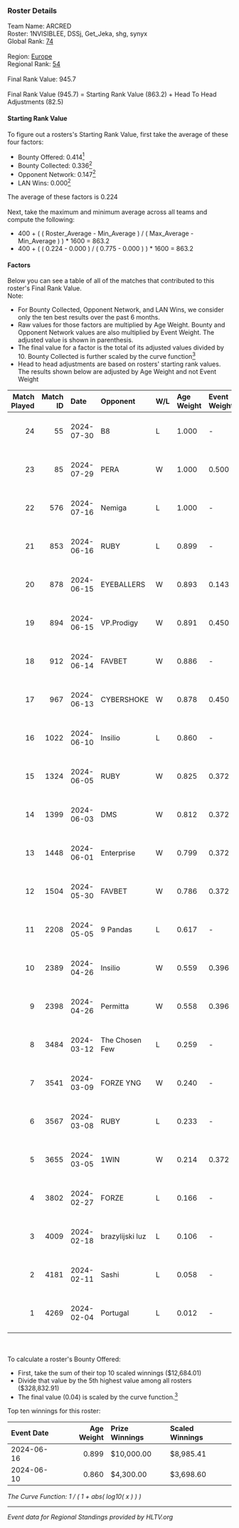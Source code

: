 ### Roster Details<br />
Team Name: ARCRED<br />
Roster: 1NVISIBLEE, DSSj, Get_Jeka, shg, synyx<br />
Global Rank: [74](../standings_global.md)<br />
<br />
Region: [Europe]( ../standings_europe.md)<br />
Regional Rank: [54]( ../standings_europe.md)<br />
<br />
Final Rank Value:  945.7<br />
<br />
Final Rank Value (945.7) = Starting Rank Value (863.2) + Head To Head Adjustments (82.5)<br />

#### Starting Rank Value<br />
To figure out a rosters's Starting Rank Value, first take the average of these four factors:<br />
- Bounty Offered: 0.414[<sup>1</sup>](#table2)
- Bounty Collected: 0.336[<sup>2</sup>](#table1)
- Opponent Network: 0.147[<sup>2</sup>](#table1)
- LAN Wins: 0.000[<sup>2</sup>](#table1)

The average of these factors is 0.224<br />
<br />
Next, take the maximum and minimum average across all teams and compute the following:<br />
- 400 + ( ( Roster_Average - Min_Average ) / ( Max_Average - Min_Average ) ) * 1600 = 863.2
- 400 + ( ( 0.224 - 0.000 ) / ( 0.775 - 0.000 ) ) * 1600 = 863.2


#### Factors<br />
Below you can see a table of all of the matches that contributed to this roster's Final Rank Value.<br />
Note:<br />

- For Bounty Collected, Opponent Network, and LAN Wins, we consider only the ten best results over the past 6 months.
- Raw values for those factors are multiplied by Age Weight. Bounty and Opponent Network values are also multiplied by Event Weight. The adjusted value is shown in parenthesis.
- The final value for a factor is the total of its adjusted values divided by 10. Bounty Collected is further scaled by the curve function[<sup>3</sup>](#curveFunction)
- Head to head adjustments are based on rosters' starting rank values. The results shown below are adjusted by Age Weight and not Event Weight
<span id="table1"></span><br />


| Match Played | Match ID | Date       | Opponent        | W/L | Age Weight | Event Weight | Bounty Collected | Opponent Network | LAN Wins  | H2H Adj. | Roster                                 |
| -: | -: | :- | :- | :- | :- | :- | :- | :- | :- | -: | :- |
|           24 |       55 | 2024-07-30 | B8              | L   | 1.000      | -            | -                | -                | -         |    -7.42 | 1NVISIBLEE, DSSj, Get_Jeka, shg, synyx |
|           23 |       85 | 2024-07-29 | PERA            | W   | 1.000      | 0.500        | 0.048 (0.024)    | 0.452 (0.226)    | 0 (0.000) |    16.61 | 1NVISIBLEE, DSSj, Get_Jeka, shg, synyx |
|           22 |      576 | 2024-07-16 | Nemiga          | L   | 1.000      | -            | -                | -                | -         |    -6.43 | 1NVISIBLEE, DSSj, Get_Jeka, shg, synyx |
|           21 |      853 | 2024-06-16 | RUBY            | L   | 0.899      | -            | -                | -                | -         |   -16.30 | 1NVISIBLEE, DSSj, Get_Jeka, shg, synyx |
|           20 |      878 | 2024-06-15 | EYEBALLERS      | W   | 0.893      | 0.143        | -                | 0.513 (0.065)    | 0 (0.000) |    11.65 | 1NVISIBLEE, DSSj, Get_Jeka, shg, synyx |
|           19 |      894 | 2024-06-15 | VP.Prodigy      | W   | 0.891      | 0.450        | 0.026 (0.010)    | 0.406 (0.163)    | 0 (0.000) |    12.49 | 1NVISIBLEE, DSSj, Get_Jeka, shg, synyx |
|           18 |      912 | 2024-06-14 | FAVBET          | W   | 0.886      | -            | -                | -                | 0 (0.000) |    10.72 | 1NVISIBLEE, DSSj, Get_Jeka, shg, synyx |
|           17 |      967 | 2024-06-13 | CYBERSHOKE      | W   | 0.878      | 0.450        | 0.040 (0.016)    | 0.347 (0.137)    | 0 (0.000) |    12.84 | 1NVISIBLEE, DSSj, Get_Jeka, shg, synyx |
|           16 |     1022 | 2024-06-10 | Insilio         | L   | 0.860      | -            | -                | -                | -         |   -10.93 | 1NVISIBLEE, DSSj, Get_Jeka, shg, synyx |
|           15 |     1324 | 2024-06-05 | RUBY            | W   | 0.825      | 0.372        | 0.097 (0.030)    | 0.506 (0.156)    | 0 (0.000) |    13.73 | 1NVISIBLEE, DSSj, Get_Jeka, shg, synyx |
|           14 |     1399 | 2024-06-03 | DMS             | W   | 0.812      | 0.372        | 0.003 (0.001)    | 0.447 (0.135)    | 0 (0.000) |    16.13 | 1NVISIBLEE, DSSj, Get_Jeka, shg, synyx |
|           13 |     1448 | 2024-06-01 | Enterprise      | W   | 0.799      | 0.372        | 0.040 (0.012)    | 0.622 (0.185)    | 0 (0.000) |    13.81 | 1NVISIBLEE, DSSj, Get_Jeka, shg, synyx |
|           12 |     1504 | 2024-05-30 | FAVBET          | W   | 0.786      | 0.372        | 0.004 (0.001)    | 0.344 (0.101)    | 0 (0.000) |     9.89 | 1NVISIBLEE, DSSj, Get_Jeka, shg, synyx |
|           11 |     2208 | 2024-05-05 | 9 Pandas        | L   | 0.617      | -            | -                | -                | -         |    -6.19 | 1NVISIBLEE, DSSj, Get_Jeka, shg, synyx |
|           10 |     2389 | 2024-04-26 | Insilio         | W   | 0.559      | 0.396        | 0.023 (0.005)    | 0.554 (0.123)    | 0 (0.000) |    10.39 | 1NVISIBLEE, DSSj, Get_Jeka, shg, synyx |
|            9 |     2398 | 2024-04-26 | Permitta        | W   | 0.558      | 0.396        | 0.025 (0.005)    | 0.799 (0.177)    | -         |    10.95 | 1NVISIBLEE, DSSj, Get_Jeka, shg, synyx |
|            8 |     3484 | 2024-03-12 | The Chosen Few  | L   | 0.259      | -            | -                | -                | -         |    -5.93 | 1NVISIBLEE, DSSj, Get_Jeka, shg, synyx |
|            7 |     3541 | 2024-03-09 | FORZE YNG       | W   | 0.240      | -            | -                | -                | -         |     0.54 | 1NVISIBLEE, DSSj, Get_Jeka, shg, synyx |
|            6 |     3567 | 2024-03-08 | RUBY            | L   | 0.233      | -            | -                | -                | -         |    -2.89 | 1NVISIBLEE, DSSj, Get_Jeka, shg, synyx |
|            5 |     3655 | 2024-03-05 | 1WIN            | W   | 0.214      | 0.372        | 0.027 (0.002)    | -                | -         |     3.69 | 1NVISIBLEE, DSSj, Get_Jeka, shg, synyx |
|            4 |     3802 | 2024-02-27 | FORZE           | L   | 0.166      | -            | -                | -                | -         |    -2.33 | 1NVISIBLEE, DSSj, Get_Jeka, shg, synyx |
|            3 |     4009 | 2024-02-18 | brazylijski luz | L   | 0.106      | -            | -                | -                | -         |    -1.97 | 1NVISIBLEE, DSSj, Get_Jeka, shg, synyx |
|            2 |     4181 | 2024-02-11 | Sashi           | L   | 0.058      | -            | -                | -                | -         |    -0.28 | 1NVISIBLEE, DSSj, Get_Jeka, shg, synyx |
|            1 |     4269 | 2024-02-04 | Portugal        | L   | 0.012      | -            | -                | -                | -         |    -0.26 | 1NVISIBLEE, DSSj, Get_Jeka, shg, synyx |

<br />
<span id="table2"></span><br />
To calculate a roster's Bounty Offered:<br />

- First, take the sum of their top 10 scaled winnings ($12,684.01)
- Divide that value by the 5th highest value among all rosters ($328,832.91)
- The final value (0.04) is scaled by the curve function.[<sup>3</sup>](#curveFunction)

Top ten winnings for this roster:<br />

| Event Date | Age Weight | Prize Winnings | Scaled Winnings |
| :- | -: | :- | :- |
| 2024-06-16 |      0.899 | $10,000.00     | $8,985.41       |
| 2024-06-10 |      0.860 | $4,300.00      | $3,698.60       |


<span id="curveFunction"></span>_The Curve Function: 1 / ( 1 + abs( log10( x ) ) )_<br />

---
_Event data for Regional Standings provided by HLTV.org_<br />
